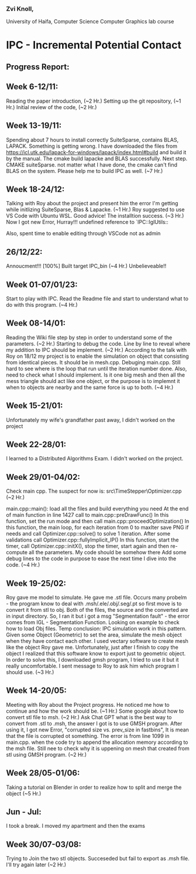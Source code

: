 ### Zvi Knoll,
University of Haifa, Computer Science
Computer Graphics lab course

# IPC - Incremental Potential Contact

## Progress Report:
## Week 6-12/11:
Reading the paper introduction, (~2 Hr.)
Setting up the git repository, (~1 Hr.)
Initial review of the code, (~2 Hr.)

## Week 13-19/11:
Spending about 7 hours to install correctly SuiteSparse, contains BLAS, LAPACK.
Something is getting wrong. I have downloaded the files from https://icl.utk.edu/lapack-for-windows/lapack/index.html#build and build it by the manual. The cmake build lapacke and BLAS successfully.
Next step. CMAKE suiteSparse. not matter what I have done, the cmake can't find BLAS on the system.
Please help me to build IPC as well. (~7 Hr.)

## Week 18-24/12:
Talking with Roy about the project and present him the error I'm getting while initlizing SuiteSparse, Blas & Lapacke. (~1 Hr.)
Roy suggested to use VS Code with Ubuntu WSL.
Good advice! The installtion success. (~3 Hr.)
Now I got new Error, Hurray!!!
undefined reference to `IPC::IglUtils::

Also, spent time to enable editing through VSCode not as admin

## 26/12/22:
Annoucment!!! [100%] Built target IPC_bin (~4 Hr.)
Unbelieveable!!

## Week 01-07/01/23:
Start to play with IPC. Read the Readme file and start to understand what to do with this program. (~4 Hr.)

## Week 08-14/01:
Reading the Wiki file step by step in order to understand some of the parameters. (~2 Hr.)
Starting to debug the code. Line by line to reveal where my addition to IPC should be implement. (~2 Hr.)
According to the talk with Roy on 18/12 my project is to enable the simulation on object that consisting from identical pieces.
It should be in mesh.cpp.
Debuging main.cpp. Still hard to see where is the loop that run until the iteration number done.
Also, need to check what I should implement. Is it one big mesh and then all the mess triangle should act like one object, or the purpose is to implemnt it when to objects are nearby and the same force is up to both. (~4 Hr.)

## Week 15-21/01:
Unfortunately my wife's grandfather past away, I didn't worked on the project

## Week 22-28/01:
I learned to a Distributed Algorithms Exam. I didn't worked on the project.

## Week 29/01-04/02:
Check main cpp.
The suspect for now is: src\TimeStepper\Optimizer.cpp (~2 Hr.)

main.cpp::main(): load all the files and build everything you need
At the end of main function in line 1427 call to main.cpp::preDrawFunc()
In this function, set the run mode and then call main.cpp::proceedOptimization()
In this function, the main loop, for each iteration from 0 to maxIter save PNG if needs and call Optimizer.cpp::solve() to solve 1 iteration.
After some validations call Optimizer.cpp::fullyImplicit_IP()
In this function, start the timer, call Optimizer.cpp::initX(), stop the timer, start again and then re-compute all the parameters.
My code should be somehow there
Add some debug lines to the code in purpose to ease the next time I dive into the code. (~4 Hr.)

## Week 19-25/02:
Roy gave me model to simulate. He gave me .stl file. Occurs many probelm - the program know to deal with .msh/.ele/.obj/.seg/.pt so first move is to convert it from stl to obj. Both of the files, the source and the converted are in input directory.
So, I ran it but i got a msg "Segmentation fault" - the error comes from IGL - Segmentation Function.
Looking on example to check how to load Obj files.
Temp conclusion: IPC simulation work in this pattern. Given some Object (Geometric) to set the area, simulate the mesh object when they have contact each other.
I used vectary software to create mesh like the object Roy gave me. Unfortunately, just after I finish to copy the object I realized that this software know to export just to geometric object.
In order to solve this, I downloaded gmsh program, I tried to use it but it really uncomfortable. I sent message to Roy to ask him which program I should use. (~3 Hr.)

## Week 14-20/05:
Meeting with Roy about the Project progress. He noticed me how to continue and how the work should be. (~1 Hr.)
Some google about how to convert stl file to msh. (~2 Hr.)
Ask Chat GPT what is the best way to convert from .stl to .msh, the answer I got is to use GMSH program. 
After using it, I got new Error, "corrupted size vs. prev_size in fastbins", It is mean that the file is corrupted ot something.
The error is from line 1099 in main.cpp. when the code try to append the allocation memory according to the msh file. Still nee to check why it is uppening on mesh that created from stl using GMSH program. (~2 Hr.)

## Week 28/05-01/06:
Taking a tutorial on Blender in order to realize how to split and merge the object (~5 Hr.)

## Jun - Jul:
I took a break. I moved my apartment and then the exams 

## Week 30/07-03/08:
Trying to Join the two stl objects. Succeseded but fail to export as .msh file. I'll try again later (~2 Hr.)